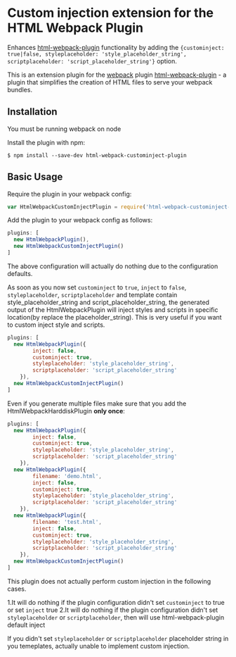 Custom injection extension for the HTML Webpack Plugin
========================================

Enhances [html-webpack-plugin](https://github.com/ampedandwired/html-webpack-plugin)
functionality by adding the `{custominject: true|false, styleplaceholder: 'style_placeholder_string', scriptplaceholder: 'script_placeholder_string'}` option.

This is an extension plugin for the [webpack](http://webpack.github.io) plugin [html-webpack-plugin](https://github.com/ampedandwired/html-webpack-plugin) - a plugin that simplifies the creation of HTML files to serve your webpack bundles.

Installation
------------
You must be running webpack on node

Install the plugin with npm:
```shell
$ npm install --save-dev html-webpack-custominject-plugin
```

Basic Usage
-----------
Require the plugin in your webpack config:

```javascript
var HtmlWebpackCustomInjectPlugin = require('html-webpack-custominject-plugin');
```

Add the plugin to your webpack config as follows:

```javascript
plugins: [
  new HtmlWebpackPlugin(),
  new HtmlWebpackCustomInjectPlugin()
]  
```
The above configuration will actually do nothing due to the configuration defaults.

As soon as you now set `custominject` to `true`, `inject` to `false`, `styleplaceholder`, `scriptplaceholder` and template contain style_placeholder_string and script_placeholder_string, the generated output of the HtmlWebpackPlugin will
inject styles and scripts in specific location(by replace the placeholder_string). This is very useful if you want to custom inject style and scripts.
```javascript
plugins: [
  new HtmlWebpackPlugin({
		inject: false,
		custominject: true,
		styleplaceholder: 'style_placeholder_string',
		scriptplaceholder: 'script_placeholder_string'
	}),
  new HtmlWebpackCustomInjectPlugin()
]  
```
Even if you generate multiple files make sure that you add the HtmlWebpackHarddiskPlugin **only once**:

```javascript
plugins: [
  new HtmlWebpackPlugin({
		inject: false,
		custominject: true,
		styleplaceholder: 'style_placeholder_string',
		scriptplaceholder: 'script_placeholder_string'
	}),
  new HtmlWebpackPlugin({
		filename: 'demo.html',
		inject: false,
		custominject: true,
		styleplaceholder: 'style_placeholder_string',
		scriptplaceholder: 'script_placeholder_string'
	}),
  new HtmlWebpackPlugin({
		filename: 'test.html',		
		inject: false,
		custominject: true,
		styleplaceholder: 'style_placeholder_string',
		scriptplaceholder: 'script_placeholder_string'
	}),
  new HtmlWebpackCustomInjectPlugin()
]  
```

This plugin does not actually perform custom injection in the following cases.

1.It will do nothing if the plugin configuration didn't set `custominject` to true or set `inject` true
2.It will do nothing if the plugin configuration didn't set `styleplaceholder` or `scriptplaceholder`, then will use html-webpack-plugin default inject

If you didn't set `styleplaceholder` or `scriptplaceholder` placeholder string in you temeplates, actually unable to implement custom injection.
